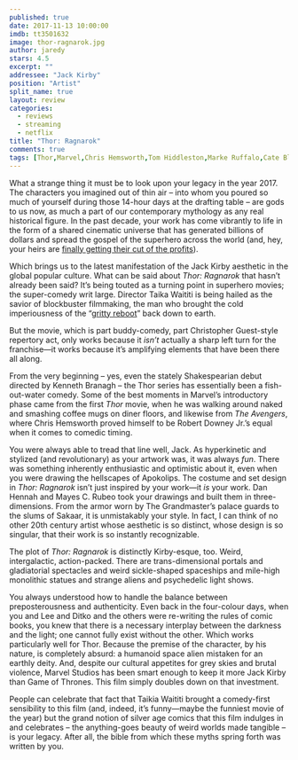 ```yaml
---
published: true
date: 2017-11-13 10:00:00
imdb: tt3501632
image: thor-ragnarok.jpg
author: jaredy
stars: 4.5
excerpt: ""
addressee: "Jack Kirby"
position: "Artist"
split_name: true
layout: review
categories: 
  - reviews
  - streaming
  - netflix
title: "Thor: Ragnarok"
comments: true
tags: [Thor,Marvel,Chris Hemsworth,Tom Hiddleston,Marke Ruffalo,Cate Blanchett,comics,superhero]
---
```

What a strange thing it must be to look upon your legacy in the year 2017. The characters you imagined out of thin air – into whom you poured so much of yourself during those 14-hour days at the drafting table – are gods to us now, as much a part of our contemporary mythology as any real historical figure. In the past decade, your work has come vibrantly to life in the form of a shared cinematic universe that has generated billions of dollars and spread the gospel of the superhero across the world (and, hey, your heirs are [finally getting their cut of the profits](https://nerdist.com/marvel-ends-its-bitter-feud-with-jack-kirbys-heirs/)).

Which brings us to the latest manifestation of the Jack Kirby aesthetic in the global popular culture. What can be said about _Thor: Ragnarok_ that hasn’t already been said? It’s being touted as a turning point in superhero movies; the super-comedy writ large. Director Taika Waititi is being hailed as the savior of blockbuster filmmaking, the man who brought the cold imperiousness of the “[gritty reboot](https://www.theverge.com/2015/6/15/8784353/batman-begins-anniversary-gritty-reboot-hollywood-criticism)” back down to earth.

But the movie, which is part buddy-comedy, part Christopher Guest-style repertory act, only works because it _isn’t_ actually a sharp left turn for the franchise—it works because it’s amplifying elements that have been there all along.

From the very beginning – yes, even the stately Shakespearian debut directed by Kenneth Branagh – the Thor series has essentially been a fish-out-water comedy. Some of the best moments in Marvel’s introductory phase came from the first _Thor_ movie, when he was walking around naked and smashing coffee mugs on diner floors, and likewise from _The Avengers_, where Chris Hemsworth proved himself to be Robert Downey Jr.’s equal when it comes to comedic timing.

You were always able to tread that line well, Jack. As hyperkinetic and stylized (and revolutionary) as your artwork was, it was always _fun_. There was something inherently enthusiastic and optimistic about it, even when you were drawing the hellscapes of Apokolips. The costume and set design in _Thor: Ragnarok_ isn’t just inspired by your work—it _is_ your work. Dan Hennah and Mayes C. Rubeo took your drawings and built them in three-dimensions. From the armor worn by The Grandmaster’s palace guards to the slums of Sakaar, it is unmistakably your style. In fact, I can think of no other 20th century artist whose aesthetic is so distinct, whose design is so singular, that their work is so instantly recognizable.

The plot of _Thor: Ragnarok_ is distinctly Kirby-esque, too. Weird, intergalactic, action-packed. There are trans-dimensional portals and gladiatorial spectacles and weird sickle-shaped spaceships and mile-high monolithic statues and strange aliens and psychedelic light shows.

You always understood how to handle the balance between preposterousness and authenticity. Even back in the four-colour days, when you and Lee and Ditko and the others were re-writing the rules of comic books, you knew that there is a necessary interplay between the darkness and the light; one cannot fully exist without the other. Which works particularly well for Thor. Because the premise of the character, by his nature, is completely absurd: a humanoid space alien mistaken for an earthly deity. And, despite our cultural appetites for grey skies and brutal violence, Marvel Studios has been smart enough to keep it more Jack Kirby than Game of Thrones. This film simply doubles down on that investment.

People can celebrate that fact that Taikia Waititi brought a comedy-first sensibility to this film (and, indeed, it’s funny—maybe the funniest movie of the year) but the grand notion of silver age comics that this film indulges in and celebrates – the anything-goes beauty of weird worlds made tangible – is your legacy. After all, the bible from which these myths spring forth was written by you.